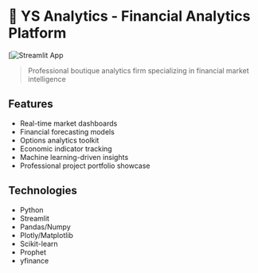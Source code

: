 
# 🚀 YS Analytics - Financial Analytics Platform

[![Streamlit App](https://ys-analytics-4yaygtnc8ae6ryootpxhxs.streamlit.app/)

> Professional boutique analytics firm specializing in financial market intelligence

## Features
- Real-time market dashboards
- Financial forecasting models
- Options analytics toolkit
- Economic indicator tracking
- Machine learning-driven insights
- Professional project portfolio showcase

## Technologies
- Python
- Streamlit
- Pandas/Numpy
- Plotly/Matplotlib
- Scikit-learn
- Prophet
- yfinance


